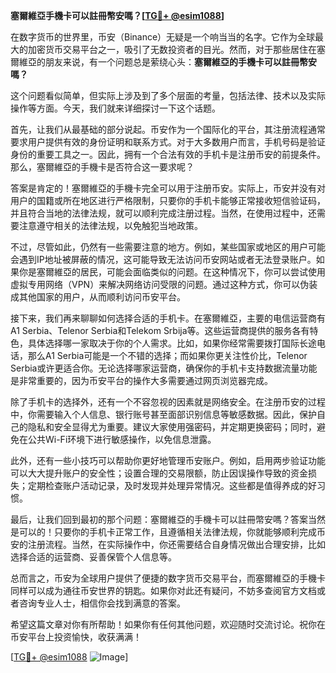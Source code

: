 **塞爾維亞手機卡可以註冊幣安嗎？[[TG💪+ @esim1088](https://t.me/s/esim1088)]**

在数字货币的世界里，币安（Binance）无疑是一个响当当的名字。它作为全球最大的加密货币交易平台之一，吸引了无数投资者的目光。然而，对于那些居住在塞爾維亞的朋友来说，有一个问题总是萦绕心头：**塞爾維亞的手機卡可以註冊幣安嗎？** 

这个问题看似简单，但实际上涉及到了多个层面的考量，包括法律、技术以及实际操作等方面。今天，我们就来详细探讨一下这个话题。

首先，让我们从最基础的部分说起。币安作为一个国际化的平台，其注册流程通常要求用户提供有效的身份证明和联系方式。对于大多数用户而言，手机号码是验证身份的重要工具之一。因此，拥有一个合法有效的手机卡是注册币安的前提条件。那么，塞爾維亞的手機卡是否符合这一要求呢？

答案是肯定的！塞爾維亞的手機卡完全可以用于注册币安。实际上，币安并没有对用户的国籍或所在地区进行严格限制，只要你的手机卡能够正常接收短信验证码，并且符合当地的法律法规，就可以顺利完成注册过程。当然，在使用过程中，还需要注意遵守相关的法律法规，以免触犯当地政策。

不过，尽管如此，仍然有一些需要注意的地方。例如，某些国家或地区的用户可能会遇到IP地址被屏蔽的情况，这可能导致无法访问币安网站或者无法登录账户。如果你是塞爾維亞的居民，可能会面临类似的问题。在这种情况下，你可以尝试使用虚拟专用网络（VPN）来解决网络访问受限的问题。通过这种方式，你可以伪装成其他国家的用户，从而顺利访问币安平台。

接下来，我们再来聊聊如何选择合适的手机卡。在塞爾維亞，主要的电信运营商有A1 Serbia、Telenor Serbia和Telekom Srbija等。这些运营商提供的服务各有特色，具体选择哪一家取决于你的个人需求。比如，如果你经常需要拨打国际长途电话，那么A1 Serbia可能是一个不错的选择；而如果你更关注性价比，Telenor Serbia或许更适合你。无论选择哪家运营商，确保你的手机卡支持数据流量功能是非常重要的，因为币安平台的操作大多需要通过网页浏览器完成。

除了手机卡的选择外，还有一个不容忽视的因素就是网络安全。在注册币安的过程中，你需要输入个人信息、银行账号甚至面部识别信息等敏感数据。因此，保护自己的隐私和安全显得尤为重要。建议大家使用强密码，并定期更换密码；同时，避免在公共Wi-Fi环境下进行敏感操作，以免信息泄露。

此外，还有一些小技巧可以帮助你更好地管理币安账户。例如，启用两步验证功能可以大大提升账户的安全性；设置合理的交易限额，防止因误操作导致的资金损失；定期检查账户活动记录，及时发现并处理异常情况。这些都是值得养成的好习惯。

最后，让我们回到最初的那个问题：塞爾維亞的手機卡可以註冊幣安嗎？答案当然是可以的！只要你的手机卡正常工作，且遵循相关法律法规，你就能够顺利完成币安的注册流程。当然，在实际操作中，你还需要结合自身情况做出合理安排，比如选择合适的运营商、妥善保管个人信息等。

总而言之，币安为全球用户提供了便捷的数字货币交易平台，而塞爾維亞的手機卡同样可以成为通往币安世界的钥匙。如果你对此还有疑问，不妨多查阅官方文档或者咨询专业人士，相信你会找到满意的答案。

希望这篇文章对你有所帮助！如果你有任何其他问题，欢迎随时交流讨论。祝你在币安平台上投资愉快，收获满满！

[[TG💪+ @esim1088](https://t.me/s/esim1088) ![Image](https://i.postimg.cc/4NQfJmqS/Snipaste-2025-05-13-00-14-12.png)]
